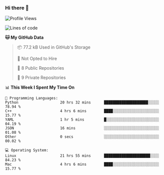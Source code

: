 ### Hi there 👋

<!--
**huayuan4396/huayuan4396** is a ✨ _special_ ✨ repository because its `README.md` (this file) appears on your GitHub profile.

Here are some ideas to get you started:

- 🔭 I’m currently working on ...
- 🌱 I’m currently learning ...
- 👯 I’m looking to collaborate on ...
- 🤔 I’m looking for help with ...
- 💬 Ask me about ...
- 📫 How to reach me: ...
- 😄 Pronouns: ...
- ⚡ Fun fact: ...
-->

<!--START_SECTION:waka-->
![Profile Views](http://img.shields.io/badge/Profile%20Views-19-blue)

![Lines of code](https://img.shields.io/badge/From%20Hello%20World%20I%27ve%20Written-5.7%20thousand%20lines%20of%20code-blue)

**🐱 My GitHub Data** 

> 📦 77.2 kB Used in GitHub's Storage 
 > 
> 🚫 Not Opted to Hire
 > 
> 📜 8 Public Repositories 
 > 
> 🔑 9 Private Repositories 
 > 
📊 **This Week I Spent My Time On** 

```text
💬 Programming Languages: 
Python                   20 hrs 32 mins      ████████████████████░░░░░   78.94 % 
C++                      4 hrs 6 mins        ████░░░░░░░░░░░░░░░░░░░░░   15.77 % 
YAML                     1 hr 5 mins         █░░░░░░░░░░░░░░░░░░░░░░░░   04.19 % 
JSON                     16 mins             ░░░░░░░░░░░░░░░░░░░░░░░░░   01.08 % 
Other                    0 secs              ░░░░░░░░░░░░░░░░░░░░░░░░░   00.02 % 

💻 Operating System: 
Linux                    21 hrs 55 mins      █████████████████████░░░░   84.23 % 
Mac                      4 hrs 6 mins        ████░░░░░░░░░░░░░░░░░░░░░   15.77 % 
```


<!--END_SECTION:waka-->
